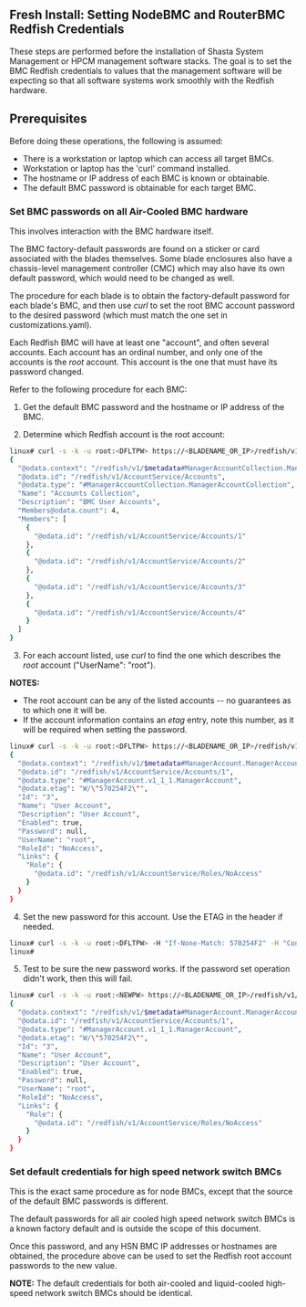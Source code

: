 ## Fresh Install: Setting NodeBMC and RouterBMC Redfish Credentials

These steps are performed before the installation of Shasta System Management
or HPCM management software stacks.  The goal is to set the BMC Redfish 
credentials to values that the management software will be expecting so that
all software systems work smoothly with the Redfish hardware.

## Prerequisites

Before doing these operations, the following is assumed:

- There is a workstation or laptop which can access all target BMCs.
- Workstation or laptop has the 'curl' command installed.
- The hostname or IP address of each BMC is known or obtainable.
- The default BMC password is obtainable for each target BMC.

### Set BMC passwords on all Air-Cooled BMC hardware

This involves interaction with the BMC hardware itself.

The BMC factory-default passwords are found on a sticker or card associated
with the blades themselves.  Some blade enclosures also have a chassis-level
management controller (CMC) which may also have its own default password, which
would need to be changed as well.

The procedure for each blade is to obtain the factory-default password for
each blade's BMC, and then use *curl* to set the root BMC account password to
the desired password (which must match the one set in customizations.yaml).

Each Redfish BMC will have at least one "account", and often several accounts.
Each account has an ordinal number, and only one of the accounts is the *root*
account.  This account is the one that must have its password changed.

Refer to the following procedure for each BMC:

1. Get the default BMC password and the hostname or IP address of the BMC.

2. Determine which Redfish account is the root account:

  ```bash
  linux# curl -s -k -u root:<DFLTPW> https://<BLADENAME_OR_IP>/redfish/v1/AccountSystem/Accounts | jq
  {
    "@odata.context": "/redfish/v1/$metadata#ManagerAccountCollection.ManagerAccountCollection",
    "@odata.id": "/redfish/v1/AccountService/Accounts",
    "@odata.type": "#ManagerAccountCollection.ManagerAccountCollection",
    "Name": "Accounts Collection",
    "Description": "BMC User Accounts",
    "Members@odata.count": 4,
    "Members": [
      {
        "@odata.id": "/redfish/v1/AccountService/Accounts/1"
      },
      {
        "@odata.id": "/redfish/v1/AccountService/Accounts/2"
      },
      {
        "@odata.id": "/redfish/v1/AccountService/Accounts/3"
      },
      {
        "@odata.id": "/redfish/v1/AccountService/Accounts/4"
      }
    ]
  }
```

3. For each account listed, use *curl* to find the one which describes the *root* account ("UserName": "root").  

**NOTES:**
 - The root account can be any of the listed accounts -- no guarantees as to which one it will be.
 - If the account information contains an *etag* entry, note this number, as it will be required when setting the password.

  ```bash
  linux# curl -s -k -u root:<DFLTPW> https://<BLADENAME_OR_IP>/redfish/v1/AccountSystem/Accounts/1 | jq
  {
    "@odata.context": "/redfish/v1/$metadata#ManagerAccount.ManagerAccount",
    "@odata.id": "/redfish/v1/AccountService/Accounts/1",
    "@odata.type": "#ManagerAccount.v1_1_1.ManagerAccount",
    "@odata.etag": "W/\"570254F2\"",
    "Id": "3",
    "Name": "User Account",
    "Description": "User Account",
    "Enabled": true,
    "Password": null,
    "UserName": "root",
    "RoleId": "NoAccess",
    "Links": {
      "Role": {
        "@odata.id": "/redfish/v1/AccountService/Roles/NoAccess"
      }
    }
  }
  ```

4. Set the new password for this account.  Use the ETAG in the header if needed.

  ```bash
  linux# curl -s -k -u root:<DFLTPW> -H "If-None-Match: 570254F2" -H "Content-Type: application/json" -X PATCH -d '{"Password":"<NEWPW>"}' https://<BLADENAME_OR_IP>/redfish/v1/AccountSystem/Accounts/1
  linux#  
  ```

5. Test to be sure the new password works.  If the password set operation didn't work, then this will fail.

  ```bash
  linux# curl -s -k -u root:<NEWPW> https://<BLADENAME_OR_IP>/redfish/v1/AccountSystem
  {
    "@odata.context": "/redfish/v1/$metadata#ManagerAccount.ManagerAccount",
    "@odata.id": "/redfish/v1/AccountService/Accounts/1",
    "@odata.type": "#ManagerAccount.v1_1_1.ManagerAccount",
    "@odata.etag": "W/\"570254F2\"",
    "Id": "3",
    "Name": "User Account",
    "Description": "User Account",
    "Enabled": true,
    "Password": null,
    "UserName": "root",
    "RoleId": "NoAccess",
    "Links": {
      "Role": {
        "@odata.id": "/redfish/v1/AccountService/Roles/NoAccess"
      }
    }
  }
  ```

### Set default credentials for high speed network switch BMCs

This is the exact same procedure as for node BMCs, except that the source of
the default BMC passwords is different.  

The default passwords for all air cooled high speed network switch BMCs is a 
known factory default and is outside the scope of this document.

Once this password, and any HSN BMC IP addresses or hostnames are obtained, 
the procedure above can be used to set the Redfish root account passwords to
the new value.

**NOTE:** The default credentials for both air-cooled and liquid-cooled high-speed network switch BMCs should be identical.


